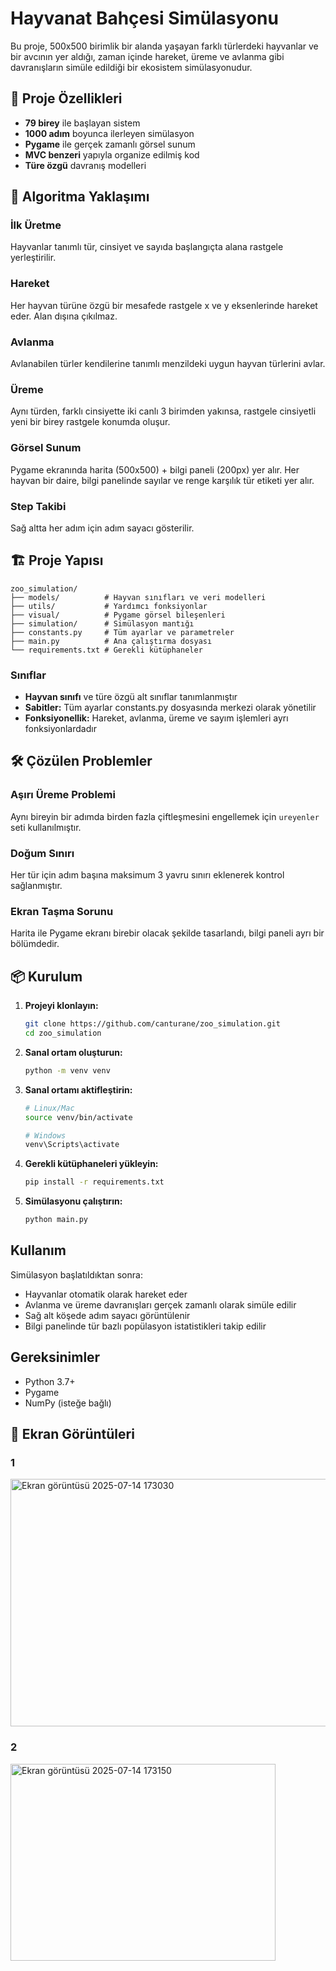 # Hayvanat Bahçesi Simülasyonu

Bu proje, 500x500 birimlik bir alanda yaşayan farklı türlerdeki hayvanlar ve bir avcının yer aldığı, zaman içinde hareket, üreme ve avlanma gibi davranışların simüle edildiği bir ekosistem simülasyonudur.

## 🎯 Proje Özellikleri

- **79 birey** ile başlayan sistem
- **1000 adım** boyunca ilerleyen simülasyon
- **Pygame** ile gerçek zamanlı görsel sunum
- **MVC benzeri** yapıyla organize edilmiş kod
- **Türe özgü** davranış modelleri

## 🔧 Algoritma Yaklaşımı

### İlk Üretme
Hayvanlar tanımlı tür, cinsiyet ve sayıda başlangıçta alana rastgele yerleştirilir.

### Hareket
Her hayvan türüne özgü bir mesafede rastgele x ve y eksenlerinde hareket eder. Alan dışına çıkılmaz.

### Avlanma
Avlanabilen türler kendilerine tanımlı menzildeki uygun hayvan türlerini avlar.

### Üreme
Aynı türden, farklı cinsiyette iki canlı 3 birimden yakınsa, rastgele cinsiyetli yeni bir birey rastgele konumda oluşur.

### Görsel Sunum
Pygame ekranında harita (500x500) + bilgi paneli (200px) yer alır. Her hayvan bir daire, bilgi panelinde sayılar ve renge karşılık tür etiketi yer alır.

### Step Takibi
Sağ altta her adım için adım sayacı gösterilir.

## 🏗️ Proje Yapısı

```
zoo_simulation/
├── models/          # Hayvan sınıfları ve veri modelleri
├── utils/           # Yardımcı fonksiyonlar
├── visual/          # Pygame görsel bileşenleri
├── simulation/      # Simülasyon mantığı
├── constants.py     # Tüm ayarlar ve parametreler
├── main.py          # Ana çalıştırma dosyası
└── requirements.txt # Gerekli kütüphaneler
```

### Sınıflar
- **Hayvan sınıfı** ve türe özgü alt sınıflar tanımlanmıştır
- **Sabitler:** Tüm ayarlar constants.py dosyasında merkezi olarak yönetilir
- **Fonksiyonellik:** Hareket, avlanma, üreme ve sayım işlemleri ayrı fonksiyonlardadır

## 🛠️ Çözülen Problemler

### Aşırı Üreme Problemi
Aynı bireyin bir adımda birden fazla çiftleşmesini engellemek için `ureyenler` seti kullanılmıştır.

### Doğum Sınırı
Her tür için adım başına maksimum 3 yavru sınırı eklenerek kontrol sağlanmıştır.

### Ekran Taşma Sorunu
Harita ile Pygame ekranı birebir olacak şekilde tasarlandı, bilgi paneli ayrı bir bölümdedir.

## 📦 Kurulum

1. **Projeyi klonlayın:**
   ```bash
   git clone https://github.com/canturane/zoo_simulation.git
   cd zoo_simulation
   ```

2. **Sanal ortam oluşturun:**
   ```bash
   python -m venv venv
   ```

3. **Sanal ortamı aktifleştirin:**
   ```bash
   # Linux/Mac
   source venv/bin/activate
   
   # Windows
   venv\Scripts\activate
   ```

4. **Gerekli kütüphaneleri yükleyin:**
   ```bash
   pip install -r requirements.txt
   ```

5. **Simülasyonu çalıştırın:**
   ```bash
   python main.py
   ```

##  Kullanım

Simülasyon başlatıldıktan sonra:
- Hayvanlar otomatik olarak hareket eder
- Avlanma ve üreme davranışları gerçek zamanlı olarak simüle edilir
- Sağ alt köşede adım sayacı görüntülenir
- Bilgi panelinde tür bazlı popülasyon istatistikleri takip edilir

##  Gereksinimler

- Python 3.7+
- Pygame
- NumPy (isteğe bağlı)

## 📸 Ekran Görüntüleri

### 1

<img width="526" height="396" alt="Ekran görüntüsü 2025-07-14 173030" src="https://github.com/user-attachments/assets/a9567e4e-89e7-488e-9196-20c06bcc15ed" />

### 2

<img width="424" height="315" alt="Ekran görüntüsü 2025-07-14 173150" src="https://github.com/user-attachments/assets/dd1a30a6-ac46-4f78-b692-32e65aeeefa2" />

